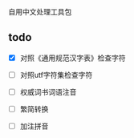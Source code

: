 自用中文处理工具包

## todo

- [x] 对照《通用规范汉字表》检查字符
- [ ] 对照utf字符集检查字符
- [ ] 权威词书词语注音
- [ ] 繁简转换
- [ ] 加注拼音




